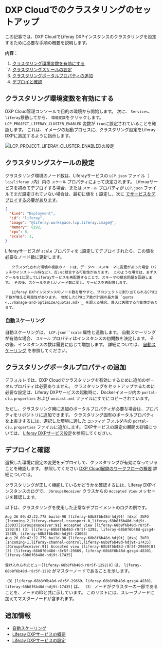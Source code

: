 # DXP Cloudでのクラスタリングのセットアップ

この記事では、DXP CloudでLiferay DXPインスタンスのクラスタリングを設定するために必要な手順の概要を説明します。

**内容：**

1.  [クラスタリング環境変数を有効にする](#enable-the-clustering-environment-variable)
2.  [クラスタリングスケールの設定](#set-the-clustering-scale)
3.  [クラスタリングポータルプロパティの追加](#add-clustering-portal-properties)
4.  [デプロイと確認](#deploy-and-verify)

## クラスタリング環境変数を有効にする

DXP Cloud管理コンソールで目的の環境から開始します。 次に、 `Services`、 `liferay`移動してから、 `環境変数`をクリックします。 `LCP_PROJECT_LIFERAY_CLUSTER_ENABLED` 変数が `true`に設定されていることを確認します。 これは、イメージの起動プロセスに、クラスタリング設定をLiferay DXPに追加するように指示します。

![LCP\_PROJECT\_LIFERAY\_CLUSTER\_ENABLEDの設定](./setting-up-clustering-in-dxp-cloud/images/01.png)

## クラスタリングスケールの設定

クラスタリング環境のノード数は、Liferayサービスの `LCP.json` ファイル（ `lcp/liferay /`内）内の `スケール` プロパティによって決定されます。 Liferayサービスを初めてデプロイする場合、または `スケール` プロパティが `LCP.json` ファイルでまだ設定されていない場合は、最初に値を `1` 設定し、次に [でサービスをデプロイする必要があります](../build-and-deploy/overview-of-the-dxp-cloud-deployment-workflow.md#deploy)。

``` json
{
  "kind": "Deployment",
  "id": "liferay",
  "image": "@liferay.workspace.lcp.liferay.image@",
  "memory": 8192,
  "cpu": 8,
  "scale": 1,
}
```

Liferayサービスが `scale` プロパティを `1`設定してデプロイされたら、この値を必要なノード数に更新します。

``` warning::
   クラスタ化された環境の複数のノードは、データベーススキーマに変更があった場合（パッチのインストール時など）、互いに競合する可能性があります。 このような場合は、まずスケールを1に戻してLiferayサービスを再配置することで、スキーマの競合問題を回避します。 その後、スケールを正しいノード数に戻し、サービスを再配置します。
```

``` note::
   Liferay DXPインスタンスのノード数を増やすと、プロジェクトに割り当てられるCPUコア数が増える可能性があります。 増加したCPUコア数が計画の最大値 `quota <../manage-and-optimize/quotas.md>`_ を超える場合、導入に失敗する可能性があります。
```

### 自動スケーリング

自動スケーリングは、 `LCP.json``scale` 属性と連動します。 自動スケーリングが有効な場合、 `スケール` プロパティはインスタンスの初期数を決定します。 その後、インスタンスの数は需要に応じて増加します。 詳細については、 [自動スケーリング](../manage-and-optimize/auto-scaling.md) を参照してください。

## クラスタリングポータルプロパティの追加

デフォルトでは、DXP Cloudでクラスタリングを有効にするために追加のポータルプロパティは必要ありません。 クラスタリングをセットアップするために必要な設定は、Liferay DXPサービスの起動時に、Dockerイメージ内の `portal-clu.properties` および `unicast.xml` ファイルにすでにコピーされています。

ただし、クラスタリング用に追加のポータルプロパティが必要な場合は、プロパティをリポジトリに追加できます。 クラスタリング固有のポータルプロパティを上書きするには、選択した環境に適した `コンフィグ` フォルダ内の `portal-clu.properties` ファイルに追加します。 DXPサービスの設定の展開の詳細については、 [Liferay DXPサービス設定](./configuring-the-liferay-dxp-service.md)を参照してください。

## デプロイと確認

選択した環境に設定の変更をデプロイして、クラスタリングが有効になっていることを確認します。 参照してください [DXP Cloud展開のワークフローの概要](../build-and-deploy/overview-of-the-dxp-cloud-deployment-workflow.md) 詳細については。

クラスタリングが正しく機能しているかどうかを確認するには、Liferay DXPインスタンスのログで、 `JGroupsReceiver` クラスからの `Accepted View` メッセージを確認します。

以下は、クラスタリングを使用した正常なデプロイメントのログの例です。

``` shell
Aug 26 09:42:22.778 build-90 [liferay-68b8f6b48d-hdj9t] [dxp] INFO  [Incoming-2,liferay-channel-transport-0,liferay-68b8f6b48d-hdj9t-23003][JGroupsReceiver:91] Accepted view [liferay-68b8f6b48d-r8r5f-1292|8] (3) [liferay-68b8f6b48d-r8r5f-1292, liferay-68b8f6b48d-gzsg4-15389, liferay-68b8f6b48d-hdj9t-23003]
Aug 26 09:42:22.779 build-90 [liferay-68b8f6b48d-hdj9t] [dxp] INFO  [Incoming-1,liferay-channel-control,liferay-68b8f6b48d-hdj9t-17435][JGroupsReceiver:91] Accepted view [liferay-68b8f6b48d-r8r5f-29669|8] (3) [liferay-68b8f6b48d-r8r5f-29669, liferay-68b8f6b48d-gzsg4-48301, liferay-68b8f6b48d-hdj9t-17435]
```

`受け入れられたビュー[liferay-68b8f6b48d-r8r5f-1292|8]` は、 `liferay-68b8f6b48d-r8r5f-1292` がマスターノードであることを示します。

`（3）[liferay-68b8f6b48d-r8r5f-29669、liferay-68b8f6b48d-gzsg4-48301、liferay-68b8f6b48d-hdj9t-17435]` は、 `（3）` ノードがクラスターの一部であることを、ノードのIDと共に示しています。 このリストには、スレーブノードに加えてマスターノードが含まれます。

## 追加情報

  - [自動スケーリング](../manage-and-optimize/auto-scaling.md)
  - [Liferay DXPサービスの概要](./introduction-to-the-liferay-dxp-service.md)
  - [Liferay DXPサービスの設定](./configuring-the-liferay-dxp-service.md)
